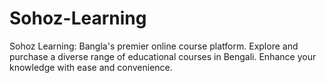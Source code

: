 # Sohoz-Learning
Sohoz Learning: Bangla's premier online course platform. Explore and purchase a diverse range of educational courses in Bengali. Enhance your knowledge with ease and convenience.
